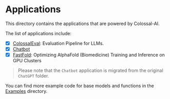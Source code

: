 # Applications

This directory contains the applications that are powered by Colossal-AI.

The list of applications include:

- [X] [ColossalEval](./ColossalEval): Evaluation Pipeline for LLMs.
- [X] [Chatbot](./Chat/README.md)
- [X] [FastFold](https://github.com/hpcaitech/FastFold): Optimizing AlphaFold (Biomedicine) Training and Inference on GPU Clusters

> Please note that the `Chatbot` application is migrated from the original `ChatGPT` folder.

You can find more example code for base models and functions in the [Examples](https://github.com/hpcaitech/ColossalAI/tree/main/examples) directory.
